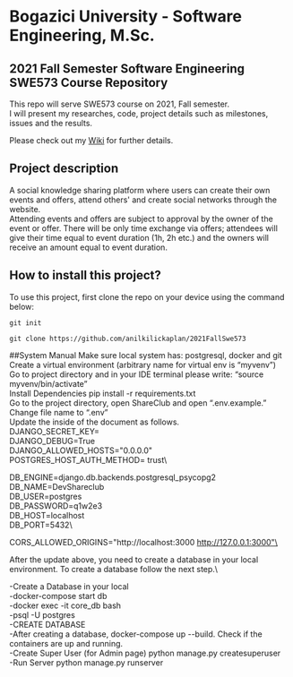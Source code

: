 # Bogazici University - Software Engineering, M.Sc. 
## 2021 Fall Semester Software Engineering SWE573 Course Repository

This repo will serve SWE573 course on 2021, Fall semester. \
I will present my researches, code,  project details such as milestones, issues and the results.

Please check out my [Wiki](https://github.com/anilkilickaplan/2021FallSwe573/wiki) for further details.

## Project description
A social knowledge sharing platform where users can create their own events and offers, attend others' and create social networks through the website. \
Attending events and offers are subject to approval by the owner of the event or offer. There will be only time exchange via offers; attendees will give their time equal to event duration (1h, 2h etc.) and the owners will receive an amount equal to event duration.
## How to install this project?


To use this project, first clone the repo on your device using the command below:

```git init```

```git clone https://github.com/anilkilickaplan/2021FallSwe573```

##System Manual
Make sure local system has: postgresql, docker and git\
Create a virtual environment (arbitrary name for virtual env is “myvenv”)\
Go to project directory and in your IDE terminal please write: “source myvenv/bin/activate”\
Install Dependencies pip install -r requirements.txt\
Go to the project directory, open ShareClub and open “.env.example.”\
Change file name to “.env”\
Update the inside of the document as follows.\
DJANGO_SECRET_KEY= <your django secret key>\
DJANGO_DEBUG=True\
DJANGO_ALLOWED_HOSTS="0.0.0.0"\
POSTGRES_HOST_AUTH_METHOD= trust\
 
DB_ENGINE=django.db.backends.postgresql_psycopg2\
DB_NAME=DevShareclub\
DB_USER=postgres\
DB_PASSWORD=q1w2e3\
DB_HOST=localhost\
DB_PORT=5432\
 
CORS_ALLOWED_ORIGINS="http://localhost:3000 http://127.0.0.1:3000"\
 
 
After the update above, you need to create a database in your local environment. To create a database follow the next step.\

-Create a Database in your local\
-docker-compose start db\
-docker exec -it core_db bash\
-psql -U postgres\
-CREATE DATABASE \
-After creating a database, docker-compose up --build. Check if the containers are up and running.\
-Create Super User (for Admin page) python manage.py createsuperuser\
-Run Server python manage.py runserver









